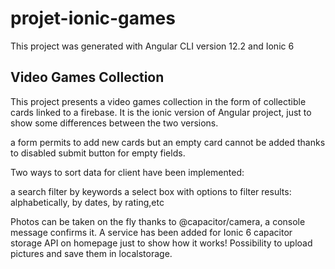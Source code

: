 # projet-ionic-games

This project was generated with Angular CLI version 12.2 and Ionic 6

## Video Games Collection
This project presents a video games collection in the form of collectible cards linked to a firebase.
It is the ionic version of Angular project, just to show some differences between the two versions.

a form permits to add new cards
but an empty card cannot be added thanks to disabled submit button for empty fields. 

Two ways to sort data for client have been implemented:

a search filter by keywords
a select box with options to filter results: alphabetically, by dates, by rating,etc

Photos can be taken on the fly thanks to @capacitor/camera, a console message confirms it.
A service has been added for Ionic 6 capacitor storage API  on homepage just to show how it works!
Possibility to upload pictures and save them in localstorage.

